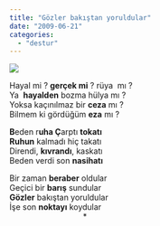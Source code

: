 ```yaml
---
title: "Gözler bakıştan yoruldular"
date: "2009-06-21"
categories: 
  - "destur"
---
```


![](/uploads/image/bak__lar.jpg)

Hayal mi ? **gerçek mi** ? rüya  mı ?  
Ya  **hayalden** bozma hülya mı ?  
Yoksa kaçınılmaz bir **ceza** mı ?  
Bilmem ki gördüğüm **eza** mı ?

**B**eden r**uha Ç**arptı **tokatı  
Ruhun** kalmadı hiç takatı  
Direndi, **kıvrandı**, kaskatı  
Beden verdi son **nasihatı**

Bir zaman **beraber** oldular  
Geçici bir **barış** sundular  
**Gözler** bakıştan yoruldular  
İşe son **noktayı** koydular  
                                 \*
